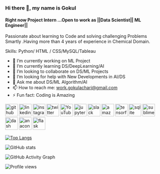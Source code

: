 ### Hi there 👋, my name is Gokul
#### Right now **Project Intern** ...Open to work as **||Data Scientist|| ML Engineer||** 
Passionate about learning to Code and solving challenging Problems Smartly .Having more than 4 years of experience in Chemical Domain.

Skills: Python/ HTML / CSS/MySQL/Tableau

- 🔭 I’m currently working on ML Project 
- 🌱 I’m currently learning DS/DeepLearning/AI 
- 👯 I’m looking to collaborate on DS/ML Projects 
- 🤔 I’m looking for help with New Developments in AI/DS 
- 💬 Ask me about DS/ML Algorithm/AI 
- 📫 How to reach me: work.gokulachari@gmail.com 
- ⚡ Fun fact: Coding is Amazing 


[<img src='https://cdn.jsdelivr.net/npm/simple-icons@3.0.1/icons/github.svg' alt='github' height='40'>](https://github.com/GokulAB17)  [<img src='https://cdn.jsdelivr.net/npm/simple-icons@3.0.1/icons/linkedin.svg' alt='linkedin' height='40'>](https://www.linkedin.com/in/gokulachari/)  [<img src='https://cdn.jsdelivr.net/npm/simple-icons@3.0.1/icons/instagram.svg' alt='instagram' height='40'>](https://www.instagram.com/gokul_achari/)  [<img src='https://cdn.jsdelivr.net/npm/simple-icons@3.0.1/icons/twitter.svg' alt='twitter' height='40'>](https://twitter.com/@GokuLAB999)  [<img src='https://cdn.jsdelivr.net/npm/simple-icons@3.0.1/icons/youtube.svg' alt='YouTube' height='40'>](https://www.youtube.com/channel/gokulachari)  [<img src='https://cdn.jsdelivr.net/npm/simple-icons@3.0.1/icons/jupyter.svg' alt='jupyter' height='40'>](https://jupyter.org/)  [<img src='https://cdn.jsdelivr.net/npm/simple-icons@3.0.1/icons/slack.svg' alt='slack' height='40'>](https://slack.com/intl/en-in/help/articles/209038037-Download-Slack-for-Windows)  [<img src='https://cdn.jsdelivr.net/npm/simple-icons@3.0.1/icons/amazonaws.svg' alt='amazonaws' height='40'>](https://aws.amazon.com/)  [<img src='https://cdn.jsdelivr.net/npm/simple-icons@3.0.1/icons/tensorflow.svg' alt='tensorflow' height='40'>](https://www.tensorflow.org/)  [<img src='https://cdn.jsdelivr.net/npm/simple-icons@3.0.1/icons/sqlite.svg' alt='sqlite' height='40'>](https://www.sqlite.org/index.html)  [<img src='https://cdn.jsdelivr.net/npm/simple-icons@3.0.1/icons/sublimetext.svg' alt='sublimetext' height='40'>](https://www.sublimetext.com/)  [<img src='https://cdn.jsdelivr.net/npm/simple-icons@3.0.1/icons/dash.svg' alt='dash' height='40'>](https://plotly.com/dash/)  [<img src='https://cdn.jsdelivr.net/npm/simple-icons@3.0.1/icons/anaconda.svg' alt='anaconda' height='40'>](https://www.anaconda.com/)  [<img src='https://cdn.jsdelivr.net/npm/simple-icons@3.0.1/icons/flask.svg' alt='flask' height='40'>](https://flask.palletsprojects.com/en/1.1.x/)  

[![Top Langs](https://github-readme-stats.vercel.app/api/top-langs/?username=GokulAB17)](https://github.com/anuraghazra/github-readme-stats)

![GitHub stats](https://github-readme-stats.vercel.app/api?username=GokulAB17&show_icons=true)  

![GitHub Activity Graph](https://activity-graph.herokuapp.com/graph?username=GokulAB17)  

![Profile views](https://gpvc.arturio.dev/GokulAB17)  


